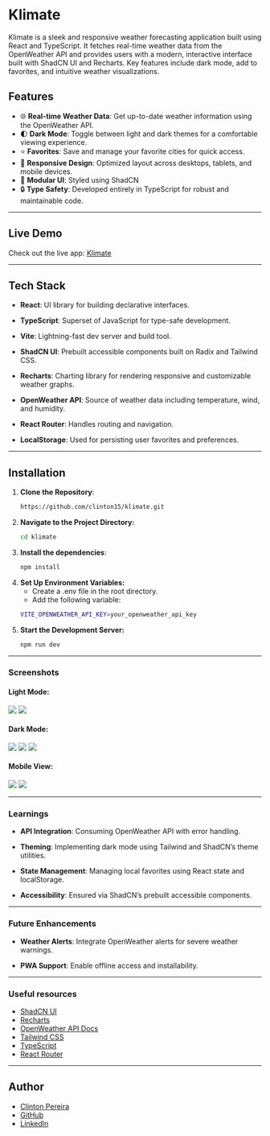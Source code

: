 # Klimate

Klimate is a sleek and responsive weather forecasting application built using React and TypeScript. It fetches real-time weather data from the OpenWeather API and provides users with a modern, interactive interface built with ShadCN UI and Recharts. Key features include dark mode, add to favorites, and intuitive weather visualizations.

## Features

- 🌐 **Real-time Weather Data**: Get up-to-date weather information using the OpenWeather API.
- 🌓 **Dark Mode**: Toggle between light and dark themes for a comfortable viewing experience.
- ⭐ **Favorites**: Save and manage your favorite cities for quick access.
- 📱 **Responsive Design**: Optimized layout across desktops, tablets, and mobile devices.
- 🧩 **Modular UI**: Styled using ShadCN
- 🔒 **Type Safety**: Developed entirely in TypeScript for robust and maintainable code.

---

## Live Demo

Check out the live app: [Klimate](https://klimateorg.netlify.app/)

---

## Tech Stack

- **React**: UI library for building declarative interfaces.

- **TypeScript**: Superset of JavaScript for type-safe development.

- **Vite**: Lightning-fast dev server and build tool.

- **ShadCN UI**: Prebuilt accessible components built on Radix and Tailwind CSS.

- **Recharts**: Charting library for rendering responsive and customizable weather graphs.

- **OpenWeather API**: Source of weather data including temperature, wind, and humidity.

- **React Router**: Handles routing and navigation.

- **LocalStorage**: Used for persisting user favorites and preferences.

---

## Installation

1. **Clone the Repository**:
   ```bash
   https://github.com/clinton15/klimate.git
   ```
2. **Navigate to the Project Directory:**
   ```bash
   cd klimate
   ```
3. **Install the dependencies**:
   ```bash
   npm install
   ```
4. **Set Up Environment Variables:**
   - Create a .env file in the root directory.
   - Add the following variable:
   ```bash
   VITE_OPENWEATHER_API_KEY=your_openweather_api_key
   ```
5. **Start the Development Server:**
   ```bash
   npm run dev
   ```

---

### Screenshots

#### Light Mode:

![](./src/assets/light_mode.png)
![](./src/assets/light_mode1.png)

#### Dark Mode:

![](./src/assets/dark_mode.png)
![](./src/assets/dark_mode1.png)
![](./src/assets/dark_mode2.png)

#### Mobile View:

![](./src/assets/mobile.png)
![](./src/assets/mobile1.png)

---

### Learnings

- **API Integration**: Consuming OpenWeather API with error handling.

- **Theming**: Implementing dark mode using Tailwind and ShadCN’s theme utilities.

- **State Management**: Managing local favorites using React state and localStorage.

- **Accessibility**: Ensured via ShadCN’s prebuilt accessible components.

---

### Future Enhancements

- **Weather Alerts**: Integrate OpenWeather alerts for severe weather warnings.

- **PWA Support**: Enable offline access and installability.

---

### Useful resources

- [ShadCN UI](https://vite.dev/)
- [Recharts](https://recharts.org/)
- [OpenWeather API Docs](https://openweathermap.org/api)
- [Tailwind CSS](https://tailwindcss.com/docs)
- [TypeScript](https://www.typescriptlang.org/)
- [React Router](https://reactrouter.com/)

---

## Author

- [Clinton Pereira](https://clinton-pereira-portfolio.vercel.app/)
- [GitHub](https://github.com/clinton15)
- [LinkedIn](https://www.linkedin.com/in/clinton-pereira-05a410185/)
